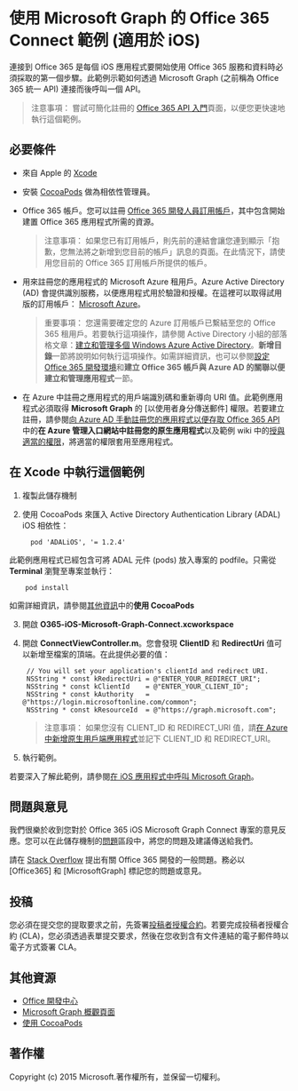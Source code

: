 # 使用 Microsoft Graph 的 Office 365 Connect 範例 (適用於 iOS)

連接到 Office 365 是每個 iOS 應用程式要開始使用 Office 365 服務和資料時必須採取的第一個步驟。此範例示範如何透過 Microsoft Graph (之前稱為 Office 365 統一 API) 連接而後呼叫一個 API。

> 注意事項： 嘗試可簡化註冊的 [Office 365 API 入門](http://dev.office.com/getting-started/office365apis?platform=option-ios#setup)頁面，以便您更快速地執行這個範例。
 
## 必要條件
* 來自 Apple 的 [Xcode](https://developer.apple.com/xcode/downloads/)
* 安裝 [CocoaPods](https://guides.cocoapods.org/using/using-cocoapods.html) 做為相依性管理員。
* Office 365 帳戶。您可以註冊 [Office 365 開發人員訂用帳戶](https://aka.ms/devprogramsignup)，其中包含開始建置 Office 365 應用程式所需的資源。

    > 注意事項： 如果您已有訂用帳戶，則先前的連結會讓您連到顯示「抱歉，您無法將之新增到您目前的帳戶」訊息的頁面。在此情況下，請使用您目前的 Office 365 訂用帳戶所提供的帳戶。
* 用來註冊您的應用程式的 Microsoft Azure 租用戶。Azure Active Directory (AD) 會提供識別服務，以便應用程式用於驗證和授權。在這裡可以取得試用版的訂用帳戶： [Microsoft Azure](https://account.windowsazure.com/SignUp)。

     > 重要事項： 您還需要確定您的 Azure 訂用帳戶已繫結至您的 Office 365 租用戶。若要執行這項操作，請參閱 Active Directory 小組的部落格文章：[建立和管理多個 Windows Azure Active Directory](http://blogs.technet.com/b/ad/archive/2013/11/08/creating-and-managing-multiple-windows-azure-active-directories.aspx)。**新增目錄**一節將說明如何執行這項操作。如需詳細資訊，也可以參閱[設定 Office 365 開發環境](https://msdn.microsoft.com/office/office365/howto/setup-development-environment#bk_CreateAzureSubscription)和**建立 Office 365 帳戶與 Azure AD 的關聯以便建立和管理應用程式**一節。
      
* 在 Azure 中註冊之應用程式的用戶端識別碼和重新導向 URI 值。此範例應用程式必須取得 **Microsoft Graph** 的 [以使用者身分傳送郵件] 權限。若要建立註冊，請參閱[向 Azure AD 手動註冊您的應用程式以便存取 Office 365 API](https://msdn.microsoft.com/en-us/office/office365/howto/add-common-consent-manually) 中的**在 Azure 管理入口網站中註冊您的原生應用程式**以及範例 wiki 中的[授與適當的權限](https://github.com/OfficeDev/O365-iOS-Microsoft-Graph-Connect/wiki/Grant-permissions-to-the-Connect-application-in-Azure)，將適當的權限套用至應用程式。


       
## 在 Xcode 中執行這個範例

1. 複製此儲存機制
2. 使用 CocoaPods 來匯入 Active Directory Authentication Library (ADAL) iOS 相依性：
        
	     pod 'ADALiOS', '= 1.2.4'

 此範例應用程式已經包含可將 ADAL 元件 (pods) 放入專案的 podfile。只需從 **Terminal** 瀏覽至專案並執行：
        
        pod install
        
   如需詳細資訊，請參閱[其他資訊](#AdditionalResources)中的**使用 CocoaPods**
  
3. 開啟 **O365-iOS-Microsoft-Graph-Connect.xcworkspace**
4. 開啟 **ConnectViewController.m**。您會發現 **ClientID** 和 **RedirectUri** 值可以新增至檔案的頂端。在此提供必要的值：

        // You will set your application's clientId and redirect URI. 
        NSString * const kRedirectUri = @"ENTER_YOUR_REDIRECT_URI";
        NSString * const kClientId    = @"ENTER_YOUR_CLIENT_ID";
        NSString * const kAuthority   = @"https://login.microsoftonline.com/common";
        NSString * const kResourceId  = @"https://graph.microsoft.com";
    
    > 注意事項： 如果您沒有 CLIENT_ID 和 REDIRECT_URI 值，請[在 Azure 中新增原生用戶端應用程式](https://msdn.microsoft.com/zh-tw/library/azure/dn132599.aspx#BKMK_Adding)並記下 CLIENT_ID 和 REDIRECT_URI。

5. 執行範例。

若要深入了解此範例，請參閱[在 iOS 應用程式中呼叫 Microsoft Graph](https://graph.microsoft.io/en-us/docs/platform/ios)。

## 問題與意見

我們很樂於收到您對於 Office 365 iOS Microsoft Graph Connect 專案的意見反應。您可以在此儲存機制的[問題](https://github.com/OfficeDev/O365-iOS-Microsoft-Graph-Connect/issues)區段中，將您的問題及建議傳送給我們。

請在 [Stack Overflow](http://stackoverflow.com/questions/tagged/Office365+API) 提出有關 Office 365 開發的一般問題。務必以 [Office365] 和 [MicrosoftGraph] 標記您的問題或意見。

## 投稿
您必須在提交您的提取要求之前，先簽署[投稿者授權合約](https://cla.microsoft.com/)。若要完成投稿者授權合約 (CLA)，您必須透過表單提交要求，然後在您收到含有文件連結的電子郵件時以電子方式簽署 CLA。


## 其他資源

* [Office 開發中心](http://dev.office.com/)
* [Microsoft Graph 概觀頁面](https://graph.microsoft.io)
* [使用 CocoaPods](https://guides.cocoapods.org/using/using-cocoapods.html)

## 著作權
Copyright (c) 2015 Microsoft.著作權所有，並保留一切權利。
